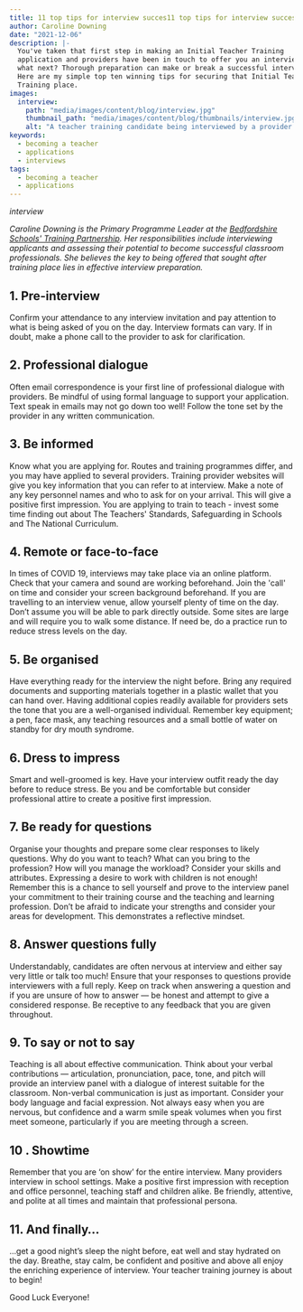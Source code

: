 ```yaml
---
title: 11 top tips for interview succes11 top tips for interview success
author: Caroline Downing
date: "2021-12-06"
description: |-
  You've taken that first step in making an Initial Teacher Training
  application and providers have been in touch to offer you an interview. So,
  what next? Thorough preparation can make or break a successful interview.
  Here are my simple top ten winning tips for securing that Initial Teacher
  Training place.
images:
  interview:
    path: "media/images/content/blog/interview.jpg"
    thumbnail_path: "media/images/content/blog/thumbnails/interview.jpg"
    alt: "A teacher training candidate being interviewed by a provider sitting at opposite sides of a desk"
keywords:
  - becoming a teacher
  - applications
  - interviews
tags:
  - becoming a teacher
  - applications
---
```


$interview$

_Caroline Downing is the Primary Programme Leader at the [Bedfordshire Schools' Training Partnership](https://bedsscitt.org.uk). Her responsibilities include interviewing applicants and assessing their potential to become successful classroom professionals. She believes the key to being offered that sought after training place lies in effective interview preparation._

## 1. Pre-interview 

Confirm your attendance to any interview invitation and pay attention to what is being asked of you on the day. Interview formats can vary. If in doubt, make a phone call to the provider to ask for clarification.

## 2. Professional dialogue 

Often email correspondence is your first line of professional dialogue with providers. Be mindful of using formal language to support your application. Text speak in emails may not go down too well! Follow the tone set by the provider in any written communication. 

## 3. Be informed

Know what you are applying for. Routes and training programmes differ, and you may have applied to several providers. Training provider websites will give you key information that you can refer to at interview. Make a note of any key personnel names and who to ask for on your arrival. This will give a positive first impression. You are applying to train to teach - invest some time finding out about The Teachers' Standards, Safeguarding in Schools and The National Curriculum. 

## 4. Remote or face-to-face

In times of COVID 19, interviews may take place via an online platform. Check that your camera and sound are working beforehand. Join the 'call' on time and consider your screen background beforehand. If you are travelling to an interview venue, allow yourself plenty of time on the day. Don’t assume you will be able to park directly outside. Some sites are large and will require you to walk some distance. If need be, do a practice run to reduce stress levels on the day.

## 5. Be organised

Have everything ready for the interview the night before. Bring any required documents and supporting materials together in a plastic wallet that you can hand over. Having additional copies readily available for providers sets the tone that you are a well-organised individual. Remember key equipment; a pen, face mask, any teaching resources and a small bottle of water on standby for dry mouth syndrome.

## 6. Dress to impress

Smart and well-groomed is key. Have your interview outfit ready the day before to reduce stress. Be you and be comfortable but consider professional attire to create a positive first impression. 

## 7. Be ready for questions

Organise your thoughts and prepare some clear responses to likely questions. Why do you want to teach? What can you bring to the profession? How will you manage the workload? Consider your skills and attributes. Expressing a desire to work with children is not enough! Remember this is a chance to sell yourself and prove to the interview panel your commitment to their training course and the teaching and learning profession. Don’t be afraid to indicate your strengths and consider your areas for development. This demonstrates a reflective mindset. 

## 8. Answer questions fully

Understandably, candidates are often nervous at interview and either say very little or talk too much! Ensure that your responses to questions provide interviewers with a full reply. Keep on track when answering a question and if you are unsure of how to answer — be honest and attempt to give a considered response. Be receptive to any feedback that you are given throughout. 

## 9. To say or not to say

Teaching is all about effective communication. Think about your verbal contributions — articulation, pronunciation, pace, tone, and pitch will provide an interview panel with a dialogue of interest suitable for the classroom. Non-verbal communication is just as important. Consider your body language and facial expression. Not always easy when you are nervous, but confidence and a warm smile speak volumes when you first meet someone, particularly if you are meeting through a screen.

## 10 . Showtime

Remember that you are ‘on show’ for the entire interview. Many providers interview in school settings. Make a positive first impression with reception and office personnel, teaching staff and children alike. Be friendly, attentive, and polite at all times and maintain that professional persona.

## 11. And finally…

…get a good night’s sleep the night before, eat well and stay hydrated on the day. Breathe, stay calm, be confident and positive and above all enjoy the enriching experience of interview. Your teacher training journey is about to begin!

Good Luck Everyone!

